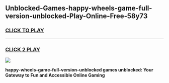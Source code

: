 
## Unblocked-Games-happy-wheels-game-full-version-unblocked-Play-Online-Free-58y73
<h3>
<a href="https://premium76.site?title=happy-wheels-game-full-version-unblocked&ref=26A">CLICK TO PLAY</a></h3>
<hr>

<h3>
<a href="https://premium76.site?title=happy-wheels-game-full-version-unblocked&ref=26A">CLICK 2 PLAY</a>
  
</h3>

<a href="https://premium76.site?title=happy-wheels-game-full-version-unblocked&ref=26A"><img src="https://clearcache.store/games.png"></a>


**happy-wheels-game-full-version-unblocked games unblocked: Your Gateway to Fun and Accessible Online Gaming**

